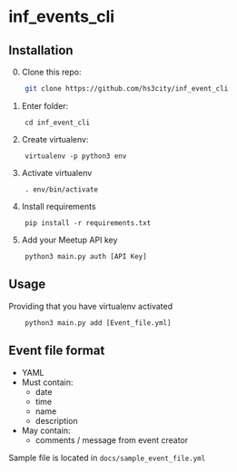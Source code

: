 # inf_events_cli

## Installation

0. Clone this repo:

```bash
    git clone https://github.com/hs3city/inf_event_cli
```

1. Enter folder:
```
    cd inf_event_cli
```

2. Create virtualenv:
```
    virtualenv -p python3 env
```

3. Activate virtualenv
```
    . env/bin/activate
```

4. Install requirements
```
    pip install -r requirements.txt
```

5. Add your Meetup API key
```
    python3 main.py auth [API Key]
```

## Usage

Providing that you have virtualenv activated

```
    python3 main.py add [Event_file.yml]
```

## Event file format

- YAML
- Must contain:
    - date
    - time
    - name
    - description
- May contain:
    - comments / message from event creator

Sample file is located in ```docs/sample_event_file.yml```
